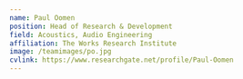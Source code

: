 ```yaml
---
name: Paul Oomen
position: Head of Research & Development
field: Acoustics, Audio Engineering
affiliation: The Works Research Institute
image: /teamimages/po.jpg
cvlink: https://www.researchgate.net/profile/Paul-Oomen
---
```

